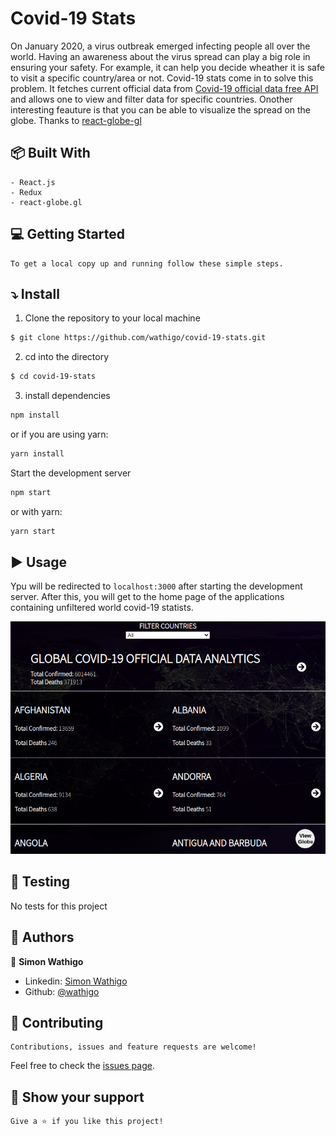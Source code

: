 # Covid-19 Stats

On January 2020, a virus outbreak emerged infecting people all over the world. Having an awareness about the virus spread can play a big role in ensuring your safety. For example, it can help you decide wheather it is safe to visit a specific country/area or not. Covid-19 stats come in to solve this problem. It fetches current official data from [Covid-19 official data free API](https://covid19api.com/) and allows one to view and filter data for specific countries. Onother interesting feauture is that you can be able to visualize the spread on the globe. Thanks to [react-globe-gl](https://github.com/vasturiano/react-globe.gl)

## :package: Built With

    - React.js
    - Redux
    - react-globe.gl

## :computer: Getting Started

    To get a local copy up and running follow these simple steps.

## :arrow_heading_down: Install

1) Clone the repository to your local machine
```sh
$ git clone https://github.com/wathigo/covid-19-stats.git
```

2) cd into the directory
```sh
$ cd covid-19-stats
```

3) install dependencies 
```sh
npm install
```
or if you are using yarn:
```sh
yarn install
```

Start the development server
```sh
npm start
```
or with yarn:
```sh
yarn start
```

## :arrow_forward: Usage

Ypu will be redirected to `localhost:3000` after starting the development server.
After this, you will get to the home page of the applications containing unfiltered world covid-19 statists.
<p align="center">
<a href="#">
    <img src="./src/images/home.png" alt="home">
  </a>
</p>

## :vertical_traffic_light: Testing
No tests for this project


## :busts_in_silhouette: Authors

👤 **Simon Wathigo**

- Linkedin: [Simon Wathigo](https://www.linkedin.com/in/simon-wathigo/)
- Github: [@wathigo](https://github.com/wathigo)

## 🤝 Contributing

    Contributions, issues and feature requests are welcome!

Feel free to check the [issues page](../../issues).

## :star2: Show your support

    Give a ⭐️ if you like this project!

